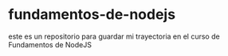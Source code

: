 # fundamentos-de-nodejs
este es un repositorio para guardar mi trayectoria en el curso de Fundamentos de NodeJS
